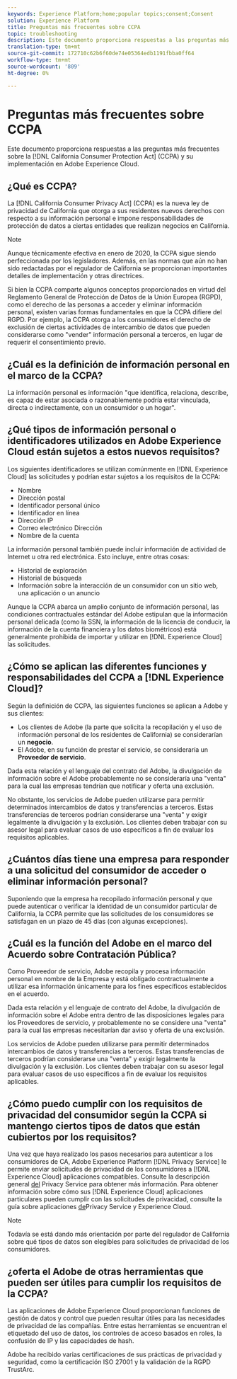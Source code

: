 ```yaml
---
keywords: Experience Platform;home;popular topics;consent;Consent
solution: Experience Platform
title: Preguntas más frecuentes sobre CCPA
topic: troubleshooting
description: Este documento proporciona respuestas a las preguntas más frecuentes sobre la Ley de Protección al Consumidor de California (CCPA) y su implementación en Adobe Experience Cloud.
translation-type: tm+mt
source-git-commit: 172710c62b6f60de74e05364edb1191fbba0ff64
workflow-type: tm+mt
source-wordcount: '809'
ht-degree: 0%

---
```



# Preguntas más frecuentes sobre CCPA

Este documento proporciona respuestas a las preguntas más frecuentes sobre la [!DNL California Consumer Protection Act] (CCPA) y su implementación en Adobe Experience Cloud.

## ¿Qué es CCPA?

La [!DNL California Consumer Privacy Act] (CCPA) es la nueva ley de privacidad de California que otorga a sus residentes nuevos derechos con respecto a su información personal e impone responsabilidades de protección de datos a ciertas entidades que realizan negocios en California.

>[!NOTE]
>
>Aunque técnicamente efectiva en enero de 2020, la CCPA sigue siendo perfeccionada por los legisladores. Además, en las normas que aún no han sido redactadas por el regulador de California se proporcionan importantes detalles de implementación y otras directrices.

Si bien la CCPA comparte algunos conceptos proporcionados en virtud del Reglamento General de Protección de Datos de la Unión Europea (RGPD), como el derecho de las personas a acceder y eliminar información personal, existen varias formas fundamentales en que la CCPA difiere del RGPD. Por ejemplo, la CCPA otorga a los consumidores el derecho de exclusión de ciertas actividades de intercambio de datos que pueden considerarse como &quot;vender&quot; información personal a terceros, en lugar de requerir el consentimiento previo.

## ¿Cuál es la definición de información personal en el marco de la CCPA?

La información personal es información &quot;que identifica, relaciona, describe, es capaz de estar asociada o razonablemente podría estar vinculada, directa o indirectamente, con un consumidor o un hogar&quot;.

## ¿Qué tipos de información personal o identificadores utilizados en Adobe Experience Cloud están sujetos a estos nuevos requisitos?

Los siguientes identificadores se utilizan comúnmente en [!DNL Experience Cloud] las solicitudes y podrían estar sujetos a los requisitos de la CCPA:

- Nombre
- Dirección postal
- Identificador personal único
- Identificador en línea
- Dirección IP
- Correo electrónico Dirección
- Nombre de la cuenta

La información personal también puede incluir información de actividad de Internet u otra red electrónica. Esto incluye, entre otras cosas:

- Historial de exploración
- Historial de búsqueda
- Información sobre la interacción de un consumidor con un sitio web, una aplicación o un anuncio

Aunque la CCPA abarca un amplio conjunto de información personal, las condiciones contractuales estándar del Adobe estipulan que la información personal delicada (como la SSN, la información de la licencia de conducir, la información de la cuenta financiera y los datos biométricos) está generalmente prohibida de importar y utilizar en [!DNL Experience Cloud] las solicitudes.

## ¿Cómo se aplican las diferentes funciones y responsabilidades del CCPA a [!DNL Experience Cloud]?

Según la definición de CCPA, las siguientes funciones se aplican a Adobe y sus clientes:

- Los clientes de Adobe (la parte que solicita la recopilación y el uso de información personal de los residentes de California) se considerarían un **negocio**.
- El Adobe, en su función de prestar el servicio, se consideraría un **Proveedor de servicio**.

Dada esta relación y el lenguaje del contrato del Adobe, la divulgación de información sobre el Adobe probablemente no se consideraría una &quot;venta&quot; para la cual las empresas tendrían que notificar y oferta una exclusión.

No obstante, los servicios de Adobe pueden utilizarse para permitir determinados intercambios de datos y transferencias a terceros. Estas transferencias de terceros podrían considerarse una &quot;venta&quot; y exigir legalmente la divulgación y la exclusión.  Los clientes deben trabajar con su asesor legal para evaluar casos de uso específicos a fin de evaluar los requisitos aplicables.

## ¿Cuántos días tiene una empresa para responder a una solicitud del consumidor de acceder o eliminar información personal?

Suponiendo que la empresa ha recopilado información personal y que puede autenticar o verificar la identidad de un consumidor particular de California, la CCPA permite que las solicitudes de los consumidores se satisfagan en un plazo de 45 días (con algunas excepciones).

## ¿Cuál es la función del Adobe en el marco del Acuerdo sobre Contratación Pública?

Como Proveedor de servicio, Adobe recopila y procesa información personal en nombre de la Empresa y está obligado contractualmente a utilizar esa información únicamente para los fines específicos establecidos en el acuerdo.

Dada esta relación y el lenguaje de contrato del Adobe, la divulgación de información sobre el Adobe entra dentro de las disposiciones legales para los Proveedores de servicio, y probablemente no se considere una &quot;venta&quot; para la cual las empresas necesitarían dar aviso y oferta de una exclusión.

Los servicios de Adobe pueden utilizarse para permitir determinados intercambios de datos y transferencias a terceros. Estas transferencias de terceros podrían considerarse una &quot;venta&quot; y exigir legalmente la divulgación y la exclusión.  Los clientes deben trabajar con su asesor legal para evaluar casos de uso específicos a fin de evaluar los requisitos aplicables.

## ¿Cómo puedo cumplir con los requisitos de privacidad del consumidor según la CCPA si mantengo ciertos tipos de datos que están cubiertos por los requisitos?

Una vez que haya realizado los pasos necesarios para autenticar a los consumidores de CA, Adobe Experience Platform [!DNL Privacy Service] le permite enviar solicitudes de privacidad de los consumidores a [!DNL Experience Cloud] aplicaciones compatibles. Consulte la descripción general [del](../home.md) Privacy Service para obtener más información. Para obtener información sobre cómo sus [!DNL Experience Cloud] aplicaciones particulares pueden cumplir con las solicitudes de privacidad, consulte la guía sobre aplicaciones [de](../experience-cloud-apps.md)Privacy Service y Experience Cloud.

>[!NOTE]
>
>Todavía se está dando más orientación por parte del regulador de California sobre qué tipos de datos son elegibles para solicitudes de privacidad de los consumidores.

## ¿oferta el Adobe de otras herramientas que pueden ser útiles para cumplir los requisitos de la CCPA?

Las aplicaciones de Adobe Experience Cloud proporcionan funciones de gestión de datos y control que pueden resultar útiles para las necesidades de privacidad de las compañías. Entre estas herramientas se encuentran el etiquetado del uso de datos, los controles de acceso basados en roles, la confusión de IP y las capacidades de hash.

Adobe ha recibido varias certificaciones de sus prácticas de privacidad y seguridad, como la certificación ISO 27001 y la validación de la RGPD TrustArc.